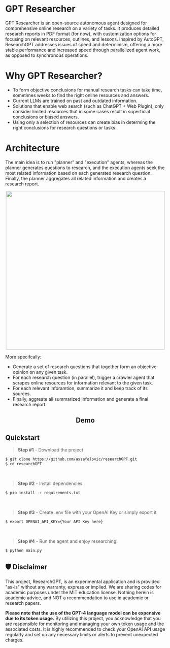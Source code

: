 # GPT Researcher
GPT Researcher is an open-source autonomous agent designed for comprehensive online research on a variety of tasks. It produces detailed research reports in PDF format (for now), with customization options for focusing on relevant resources, outlines, and lessons. Inspired by AutoGPT, ResearchGPT addresses issues of speed and determinism, offering a more stable performance and increased speed through parallelized agent work, as opposed to synchronous operations.

# Why GPT Researcher?

- To form objective conclusions for manual research tasks can take time, sometimes weeks to find the right online resources and answers.
- Current LLMs are trained on past and outdated information.
- Solutions that enable web search (such as ChatGPT + Web Plugin), only consider limited resources that in some cases result in superficial conclusions or biased answers.
- Using only a selection of resources can create bias in determing the right conclusions for research questions or tasks. 

# Architecture
The main idea is to run "planner" and "execution" agents, whereas the planner generates questions to research, and the execution agents seek the most related information based on each generated research question. Finally, the planner aggregates all related information and creates a  research report.

<div align="center">
<img align="center" height="500" src="https://cowriter-images.s3.amazonaws.com/architecture.png">
</div>

More specifcally:
* Generate a set of research questions that together form an objective opinion on any given task. 
* For each research question (in parallel), trigger a crawler agent that scrapes online resources for information relevant to the given task.
* For each relevant inforamtion, summarize it and keep track of its sources.
* Finally, aggreate all summarized information and generate a final research report.

<h2 align="center"> Demo </h2>

## Quickstart

> **Step #1** - Download the project

```bash
$ git clone https://github.com/assafelovic/researchGPT.git
$ cd researchGPT
```

<br />

> **Step #2** - Install dependencies
```bash
$ pip install -r requirements.txt
```
<br />

> **Step #3** - Create .env file with your OpenAI Key or simply export it

```bash
$ export OPENAI_API_KEY={Your API Key here}
```
<br />

> **Step #4** - Run the agent and enjoy researching!

```bash
$ python main.py
```

## 🛡 Disclaimer

This project, ResearchGPT, is an experimental application and is provided "as-is" without any warranty, express or implied. We are sharing codes for academic purposes under the MIT education license. Nothing herein is academic advice, and NOT a recommendation to use in academic or research papers.

**Please note that the use of the GPT-4 language model can be expensive due to its token usage.** By utilizing this project, you acknowledge that you are responsible for monitoring and managing your own token usage and the associated costs. It is highly recommended to check your OpenAI API usage regularly and set up any necessary limits or alerts to prevent unexpected charges.
